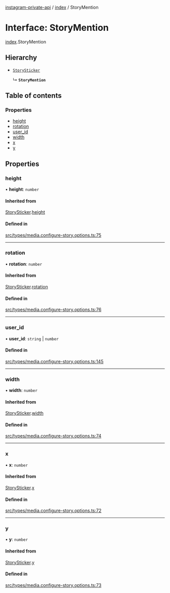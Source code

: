 [instagram-private-api](../../README.md) / [index](../../modules/index.md) / StoryMention

# Interface: StoryMention

[index](../../modules/index.md).StoryMention

## Hierarchy

- [`StorySticker`](StorySticker.md)

  ↳ **`StoryMention`**

## Table of contents

### Properties

- [height](StoryMention.md#height)
- [rotation](StoryMention.md#rotation)
- [user\_id](StoryMention.md#user_id)
- [width](StoryMention.md#width)
- [x](StoryMention.md#x)
- [y](StoryMention.md#y)

## Properties

### height

• **height**: `number`

#### Inherited from

[StorySticker](StorySticker.md).[height](StorySticker.md#height)

#### Defined in

[src/types/media.configure-story.options.ts:75](https://github.com/Nerixyz/instagram-private-api/blob/0e0721c/src/types/media.configure-story.options.ts#L75)

___

### rotation

• **rotation**: `number`

#### Inherited from

[StorySticker](StorySticker.md).[rotation](StorySticker.md#rotation)

#### Defined in

[src/types/media.configure-story.options.ts:76](https://github.com/Nerixyz/instagram-private-api/blob/0e0721c/src/types/media.configure-story.options.ts#L76)

___

### user\_id

• **user\_id**: `string` \| `number`

#### Defined in

[src/types/media.configure-story.options.ts:145](https://github.com/Nerixyz/instagram-private-api/blob/0e0721c/src/types/media.configure-story.options.ts#L145)

___

### width

• **width**: `number`

#### Inherited from

[StorySticker](StorySticker.md).[width](StorySticker.md#width)

#### Defined in

[src/types/media.configure-story.options.ts:74](https://github.com/Nerixyz/instagram-private-api/blob/0e0721c/src/types/media.configure-story.options.ts#L74)

___

### x

• **x**: `number`

#### Inherited from

[StorySticker](StorySticker.md).[x](StorySticker.md#x)

#### Defined in

[src/types/media.configure-story.options.ts:72](https://github.com/Nerixyz/instagram-private-api/blob/0e0721c/src/types/media.configure-story.options.ts#L72)

___

### y

• **y**: `number`

#### Inherited from

[StorySticker](StorySticker.md).[y](StorySticker.md#y)

#### Defined in

[src/types/media.configure-story.options.ts:73](https://github.com/Nerixyz/instagram-private-api/blob/0e0721c/src/types/media.configure-story.options.ts#L73)
